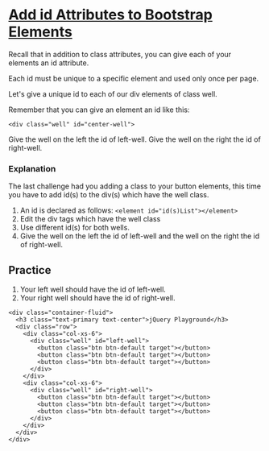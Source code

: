 # [Add id Attributes to Bootstrap Elements](https://www.freecodecamp.org/learn/front-end-development-libraries/bootstrap/add-id-attributes-to-bootstrap-elements)

Recall that in addition to class attributes, you can give each of your elements an id attribute.

Each id must be unique to a specific element and used only once per page.

Let's give a unique id to each of our div elements of class well.

Remember that you can give an element an id like this:
```
<div class="well" id="center-well">
```

Give the well on the left the id of left-well. Give the well on the right the id of right-well.

### Explanation
The last challenge had you adding a class to your button elements, this time you have to add id(s) to the div(s) which have the well class.

1. An id is declared as follows: `<element id="id(s)List"></element>`
2. Edit the div tags which have the well class
3. Use different id(s) for both wells.
4. Give the well on the left the id of left-well and the well on the right the id of right-well.

## Practice
1. Your left well should have the id of left-well.
2. Your right well should have the id of right-well.


```
<div class="container-fluid">
  <h3 class="text-primary text-center">jQuery Playground</h3>
  <div class="row">
    <div class="col-xs-6">
      <div class="well" id="left-well">
        <button class="btn btn-default target"></button>
        <button class="btn btn-default target"></button>
        <button class="btn btn-default target"></button>
      </div>
    </div>
    <div class="col-xs-6">
      <div class="well" id="right-well">
        <button class="btn btn-default target"></button>
        <button class="btn btn-default target"></button>
        <button class="btn btn-default target"></button>
      </div>
    </div>
  </div>
</div>
```